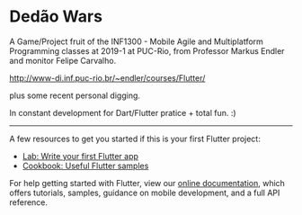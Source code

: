 # Dedão Wars

A Game/Project fruit of the INF1300 - Mobile Agile and Multiplatform Programming classes at 2019-1 at PUC-Rio, from Professor Markus Endler and monitor Felipe Carvalho.

http://www-di.inf.puc-rio.br/~endler/courses/Flutter/ 

plus some recent personal digging.

In constant development for Dart/Flutter pratice + total fun. :)

---

A few resources to get you started if this is your first Flutter project:

- [Lab: Write your first Flutter app](https://flutter.io/docs/get-started/codelab)
- [Cookbook: Useful Flutter samples](https://flutter.io/docs/cookbook)

For help getting started with Flutter, view our 
[online documentation](https://flutter.io/docs), which offers tutorials, 
samples, guidance on mobile development, and a full API reference.
